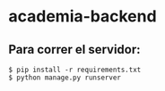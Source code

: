 # academia-backend
## Para correr el servidor:
```
$ pip install -r requirements.txt
$ python manage.py runserver
```
